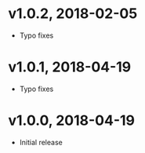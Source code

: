 # v1.0.2, 2018-02-05
* Typo fixes

# v1.0.1, 2018-04-19
* Typo fixes

# v1.0.0, 2018-04-19
* Initial release
